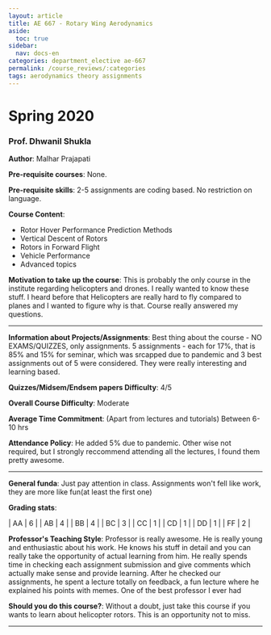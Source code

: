 ```yaml
---
layout: article
title: AE 667 - Rotary Wing Aerodynamics
aside:
  toc: true
sidebar:
  nav: docs-en
categories: department_elective ae-667
permalink: /course_reviews/:categories
tags: aerodynamics theory assignments
---
```


# Spring 2020
### Prof. Dhwanil Shukla
**Author**: Malhar Prajapati

**Pre-requisite courses**: None.

**Pre-requisite skills**: 2-5 assignments are coding based. No restriction on language.


**Course Content**:
- Rotor Hover Performance Prediction Methods
- Vertical Descent of Rotors
- Rotors in Forward Flight
- Vehicle Performance
- Advanced topics

**Motivation to take up the course**: This is probably the only course in the institute regarding helicopters and drones. I really wanted to know these stuff. I heard before that Helicopters are really hard to fly compared to planes and I wanted to figure why is that. Course really answered my questions.


---

**Information about Projects/Assignments**: Best thing about the course - NO EXAMS/QUIZZES, only assignments. 5 assignments - each for 17%, that is 85% and 15% for seminar, which was srcapped due to pandemic and 3 best assignments out of 5 were considered. They were really interesting and learning based.

**Quizzes/Midsem/Endsem papers Difficulty**: 4/5

**Overall Course Difficulty**: Moderate

**Average Time Commitment**:
(Apart from lectures and tutorials)
Between 6-10 hrs


**Attendance Policy**: He added 5% due to pandemic. Other wise not required, but I strongly reccommend attending all the lectures, I found them pretty awesome.


---

**General funda**: Just pay attention in class. Assignments won't fell like work, they are more like fun(at least the first one)


**Grading stats**:

| AA |  6 |
| AB |  4 |
| BB |  4 |
| BC |  3 |
| CC |  1 |
| CD |  1 |
| DD |  1 |
| FF |  2 |

**Professor's Teaching Style**: Professor is really awesome. He is really young and enthusiastic about his work. He knows his stuff in detail and you can really take the opportunity of actual learning from him. He really spends time in checking each assignment submission and give comments which actually make sense and provide learning. After he checked our assignments, he spent a lecture totally on feedback, a fun lecture where he explained his points with memes. One of the best professor I ever had



**Should you do this course?**: Without a doubt, just take this course if you wants to learn about helicopter rotors. This is an opportunity not to miss.

---
